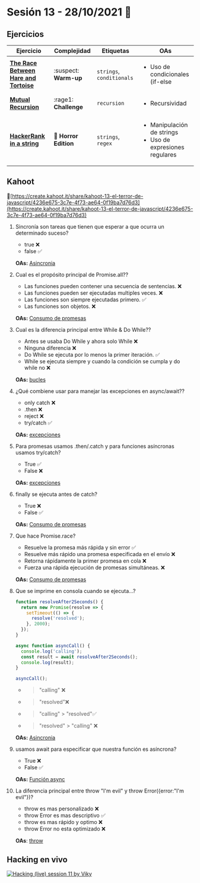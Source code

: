# Sesión 13 - 28/10/2021 🎃

## Ejercicios

| Ejercicio                                                        | Complejidad                    | Etiquetas                    | OAs                                                                               |
| ---------------------------------------------------------------- | ------------------------------ | ---------------------------- | --------------------------------------------------------------------------------- |
| [**The Race Between Hare and Tortoise**](exercises/hare-and-tortoise/README.md) | :suspect: **Warm-up** | `strings`, `conditionals` | <ul><li> Uso de condicionales (if-else | switch | operador ternario) </li><li> Manipulación de strings </li></ul>  |
| [**Mutual Recursion**](exercises/mutual-recursion/README.md) | :rage1: **Challenge** | `recursion` | <ul><li>Recursividad</li></ul>  |
| [**HackerRank in a string**](exercises/hackerrank-in-a-string/README.md) | 🎃 **Horror Edition** | `strings`, `regex` | <ul><li> Manipulación de strings </li><li>Uso de expresiones regulares</li></ul>  |

## Kahoot

🔗[https://create.kahoot.it/share/kahoot-13-el-terror-de-javascript/4236e675-3c7e-4f73-ae64-0f19ba7d76d3](https://create.kahoot.it/share/kahoot-13-el-terror-de-javascript/4236e675-3c7e-4f73-ae64-0f19ba7d76d3)

1. Sincronía son tareas que tienen que esperar a que ocurra un determinado suceso?

   - true ❌
   - false ✅

    __OAs:__ [Asincronia](https://developer.mozilla.org/es/docs/Web/JavaScript/Reference/Global_Objects/AsyncFunction)

2. Cual es el propósito principal de Promise.all??

   - Las funciones pueden contener una secuencia de sentencias. ❌
   - Las funciones pueden ser ejecutadas multiples veces. ❌
   - Las funciones son siempre ejecutadas primero. ✅
   - Las funciones son objetos. ❌

    __OAs:__ [Consumo de promesas](https://developer.mozilla.org/es/docs/Web/JavaScript/Reference/Global_Objects/Promise/all)

3. Cual es la diferencia principal entre While & Do While??

   - Antes se usaba Do While y ahora solo While ❌
   - Ninguna diferencia ❌
   - Do While se ejecuta por lo menos la primer iteración. ✅
   - While se ejecuta siempre y cuando la condición se cumpla y do while no ❌

    __OAs:__ [bucles](https://developer.mozilla.org/es/docs/Web/JavaScript/Reference/Statements/do...while)

4. ¿Qué combiene usar para manejar las excepciones en async/await??

   - only catch ❌
   - .then ❌
   - reject ❌
   - try/catch ✅

    __OAs:__ [excepciones](https://javascript.info/async-await)

5. Para promesas usamos .then/.catch y para funciones asíncronas usamos try/catch?

   - True ✅
   - False ❌

    __OAs:__ [excepciones](https://developer.mozilla.org/es/docs/Web/JavaScript/Reference/Global_Objects/Promise/catch)

6. finally se ejecuta antes de catch?

   - True ❌
   - False ✅

    __OAs:__ [Consumo de promesas](https://developer.mozilla.org/es/docs/Web/JavaScript/Reference/Global_Objects/Promise/finally)

7. Que hace Promise.race?

   - Resuelve la promesa más rápida y sin error ✅
   - Resuelve más rápido una promesa especificada en el envío ❌
   - Retorna rápidamente la primer promesa en cola ❌
   - Fuerza una rápida ejecución de promesas simultáneas. ❌

    __OAs:__ [Consumo de promesas](https://developer.mozilla.org/es/docs/Web/JavaScript/Reference/Global_Objects/Promise/race)

8. Que se imprime en consola cuando se ejecuta...?

    ```js
    function resolveAfter2Seconds() {
      return new Promise(resolve => {
        setTimeout(() => {
          resolve('resolved');
        }, 2000);
      });
    }

    async function asyncCall() {
      console.log('calling');
      const result = await resolveAfter2Seconds();
      console.log(result);
    }

    asyncCall();
    ```

   - > "calling" ❌
   - > "resolved"❌
   - > "calling" > "resolved"✅
   - > "resolved" > "calling" ❌

    __OAs:__ [Asincronia](https://developer.mozilla.org/es/docs/Web/JavaScript/Reference/Statements/async_function)

9. usamos await para especificar que nuestra función es asíncrona?

   - True ❌
   - False ✅

    __OAs:__ [Función async](https://developer.mozilla.org/es/docs/Web/JavaScript/Reference/Statements/async_function)

10. La diferencia principal entre throw "I'm evil" y throw Error({error:"I'm evil"})?

    - throw es mas personalizado ❌
    - throw Error es mas descriptivo ✅
    - throw es mas rápido y optimo ❌
    - throw Error no esta optimizado ❌

    __OAs__: [throw](https://developer.mozilla.org/es/docs/Web/JavaScript/Reference/Statements/throw)

## Hacking en vivo

[![Hacking (live) session 11 by Viky](https://i3.ytimg.com/vi/cnWYi31ETQo/hqdefault.jpg)](https://www.youtube.com/watch?v=cnWYi31ETQo)
